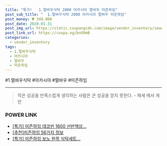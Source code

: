 ```yaml
--- 
title: "특가!   1.멀바우식탁 2000 아카시아 멀바우 미즌하임" 
post_sub_title: "  1.멀바우식탁 2000 아카시아 멀바우 미즌하임" 
post_money: ₩ 349,000 
post_date: 2020.01.31 
post_img_url: https://static.coupangcdn.com/image/vendor_inventory/images/2017/11/28/16/7/4a0d877b-708d-45e4-9b1b-fdf1dae15515.jpg 
post_link_url: https://coupa.ng/bnO9mB 
categories: 
  - vendor_inventory 
tags: 
  - 1.멀바우식탁 
  - 아카시아 
  - 멀바우 
  - 미즌하임 
--- 
```

  #1.멀바우식탁 #아카시아 #멀바우 #미즌하임 
<hr> 

> 작은 성공을 만족스럽게 생각하는 사람은 큰 성공을 얻지 못한다. - 제세 메서 게만 


### POWER LINK

* <a href="https://blog.naver.com/an0733/221791563093" target="_blank">[특가] 미즌하임 데코빈 1600 선반책상...</a>
* <a href="https://blog.naver.com/fasyy4321/221790908486" target="_blank">[추천]미즌하임 56가지 정보</a>
* <a href="https://blog.naver.com/santokki14/221791730654" target="_blank">[특가] 미즌하임 보노 원목 식탁세트...</a>
